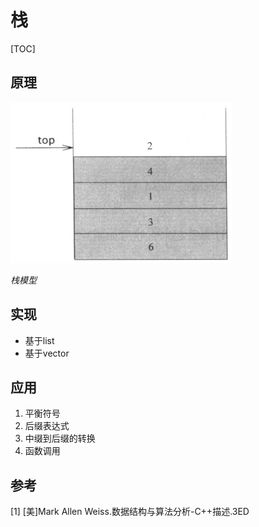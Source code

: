 # 栈

[TOC]



## 原理

![stack_struct](res/stack_struct.png)

*栈模型*



## 实现

- 基于list
- 基于vector



## 应用

1. 平衡符号
2. 后缀表达式
3. 中缀到后缀的转换
4. 函数调用



## 参考

[1] [美]Mark Allen Weiss.数据结构与算法分析-C++描述.3ED